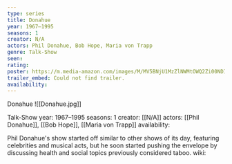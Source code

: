 ```yaml
---
type: series
title: Donahue
year: 1967–1995
seasons: 1
creator: N/A
actors: Phil Donahue, Bob Hope, Maria von Trapp
genre: Talk-Show
seen:
rating: 
poster: https://m.media-amazon.com/images/M/MV5BNjU1MzZlNWMtOWQ2Zi00NDIzLWI5MGYtMDc2ZTY1N2EwY2U2XkEyXkFqcGdeQXVyMTIxMDUyOTI@._V1_SX300.jpg
trailer_embed: Could not find trailer.
availability:
---
```

Donahue
![[Donahue.jpg]]

Talk-Show
year: 1967–1995
seasons: 1
creator: [[N/A]]
actors: [[Phil Donahue]], [[Bob Hope]], [[Maria von Trapp]]
availability:

Phil Donahue's show started off similar to other shows of its day, featuring celebrities and musical acts, but he soon started pushing the envelope by discussing health and social topics previously considered taboo.
wiki: 


